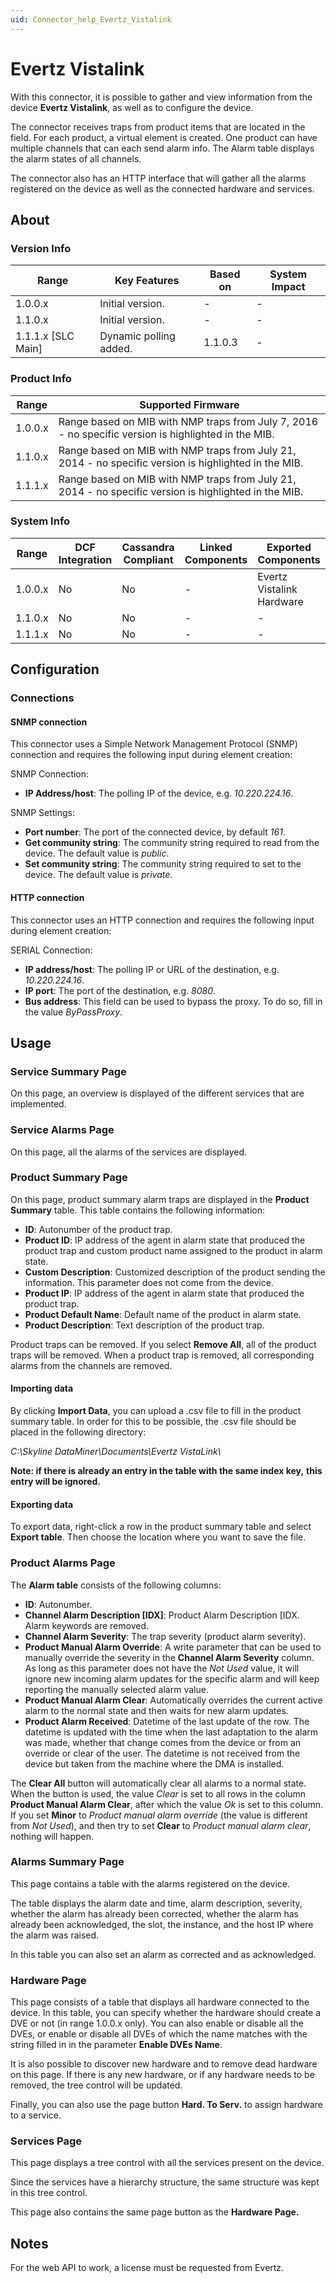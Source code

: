 ```yaml
---
uid: Connector_help_Evertz_Vistalink
---
```


# Evertz Vistalink

With this connector, it is possible to gather and view information from the device **Evertz Vistalink**, as well as to configure the device.

The connector receives traps from product items that are located in the field. For each product, a virtual element is created. One product can have multiple channels that can each send alarm info. The Alarm table displays the alarm states of all channels.

The connector also has an HTTP interface that will gather all the alarms registered on the device as well as the connected hardware and services.

## About

### Version Info

| Range                | Key Features           | Based on     | System Impact     |
|----------------------|------------------------|--------------|-------------------|
| 1.0.0.x              | Initial version.       | -            | -                 |
| 1.1.0.x              | Initial version.       | -            | -                 |
| 1.1.1.x [SLC Main]   | Dynamic polling added. | 1.1.0.3      | -                 |

### Product Info

| Range     | Supported Firmware                                                                                    |
|-----------|-------------------------------------------------------------------------------------------------------|
| 1.0.0.x   | Range based on MIB with NMP traps from July 7, 2016 - no specific version is highlighted in the MIB.  |
| 1.1.0.x   | Range based on MIB with NMP traps from July 21, 2014 - no specific version is highlighted in the MIB. |
| 1.1.1.x   | Range based on MIB with NMP traps from July 21, 2014 - no specific version is highlighted in the MIB. |

### System Info

| Range     | DCF Integration     | Cassandra Compliant     | Linked Components     | Exported Components       |
|-----------|---------------------|-------------------------|-----------------------|---------------------------|
| 1.0.0.x   | No                  | No                      | -                     | Evertz Vistalink Hardware |
| 1.1.0.x   | No                  | No                      | -                     | -                         |
| 1.1.1.x   | No                  | No                      | -                     | -                         |

## Configuration

### Connections

#### SNMP connection

This connector uses a Simple Network Management Protocol (SNMP) connection and requires the following input during element creation:

SNMP Connection:

- **IP Address/host**: The polling IP of the device, e.g. *10.220.224.16*.

SNMP Settings:

- **Port number**: The port of the connected device, by default *161*.
- **Get community string**: The community string required to read from the device. The default value is *public*.
- **Set community string**: The community string required to set to the device. The default value is *private*.

#### HTTP connection

This connector uses an HTTP connection and requires the following input during element creation:

SERIAL Connection:

- **IP address/host**: The polling IP or URL of the destination, e.g. *10.220.224.16*.
- **IP port**: The port of the destination, e.g. *8080*.
- **Bus address**: This field can be used to bypass the proxy. To do so, fill in the value *ByPassProxy*.

## Usage

### Service Summary Page

On this page, an overview is displayed of the different services that are implemented.

### Service Alarms Page

On this page, all the alarms of the services are displayed.

### Product Summary Page

On this page, product summary alarm traps are displayed in the **Product Summary** table. This table contains the following information:

- **ID**: Autonumber of the product trap.
- **Product ID**: IP address of the agent in alarm state that produced the product trap and custom product name assigned to the product in alarm state.
- **Custom Description**: Customized description of the product sending the information. This parameter does not come from the device.
- **Product IP**: IP address of the agent in alarm state that produced the product trap.
- **Product Default Name**: Default name of the product in alarm state.
- **Product Description**: Text description of the product trap.

Product traps can be removed. If you select **Remove All**, all of the product traps will be removed. When a product trap is removed, all corresponding alarms from the channels are removed.

#### Importing data

By clicking **Import Data**, you can upload a .csv file to fill in the product summary table. In order for this to be possible, the .csv file should be placed in the following directory:

*C:\Skyline DataMiner\Documents\Evertz VistaLink\\*

**Note: if there is already an entry in the table with the same index key,** **this** **entry will be ignored.**

#### Exporting data

To export data, right-click a row in the product summary table and select **Export table**. Then choose the location where you want to save the file.

### Product Alarms Page

The **Alarm table** consists of the following columns:

- **ID**: Autonumber.
- **Channel Alarm Description \[IDX\]**: Product Alarm Description \[IDX. Alarm keywords are removed.
- **Channel Alarm Severity**: The trap severity (product alarm severity).
- **Product Manual Alarm Override**: A write parameter that can be used to manually override the severity in the **Channel Alarm Severity** column. As long as this parameter does not have the *Not Used* value, it will ignore new incoming alarm updates for the specific alarm and will keep reporting the manually selected alarm value.
- **Product Manual Alarm Clear**: Automatically overrides the current active alarm to the normal state and then waits for new alarm updates.
- **Product Alarm Received**: Datetime of the last update of the row. The datetime is updated with the time when the last adaptation to the alarm was made, whether that change comes from the device or from an override or clear of the user. The datetime is not received from the device but taken from the machine where the DMA is installed.

The **Clear All** button will automatically clear all alarms to a normal state. When the button is used, the value *Clear* is set to all rows in the column **Product Manual Alarm Clear**, after which the value *Ok* is set to this column. If you set **Minor** to *Product manual alarm override* (the value is different from *Not Used*), and then try to set **Clear** to *Product manual alarm clear*, nothing will happen.

### Alarms Summary Page

This page contains a table with the alarms registered on the device.

The table displays the alarm date and time, alarm description, severity, whether the alarm has already been corrected, whether the alarm has already been acknowledged, the slot, the instance, and the host IP where the alarm was raised.

In this table you can also set an alarm as corrected and as acknowledged.

### Hardware Page

This page consists of a table that displays all hardware connected to the device. In this table, you can specify whether the hardware should create a DVE or not (in range 1.0.0.x only). You can also enable or disable all the DVEs, or enable or disable all DVEs of which the name matches with the string filled in in the parameter **Enable DVEs Name**.

It is also possible to discover new hardware and to remove dead hardware on this page. If there is any new hardware, or if any hardware needs to be removed, the tree control will be updated.

Finally, you can also use the page button **Hard. To Serv.** to assign hardware to a service.

### Services Page

This page displays a tree control with all the services present on the device.

Since the services have a hierarchy structure, the same structure was kept in this tree control.

This page also contains the same page button as the **Hardware Page.**

## Notes

For the web API to work, a license must be requested from Evertz.
